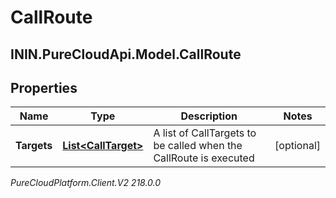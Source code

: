 # CallRoute

## ININ.PureCloudApi.Model.CallRoute

## Properties

|Name | Type | Description | Notes|
|------------ | ------------- | ------------- | -------------|
| **Targets** | [**List&lt;CallTarget&gt;**](CallTarget) | A list of CallTargets to be called when the CallRoute is executed | [optional] |



_PureCloudPlatform.Client.V2 218.0.0_
